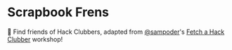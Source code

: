 # Scrapbook Frens
🤝 Find friends of Hack Clubbers, adapted from [@sampoder](http://github.com/sampoder)'s [Fetch a Hack Clubber](https://workshops.hackclub.com/fetch_a_hack_clubber/) workshop!
